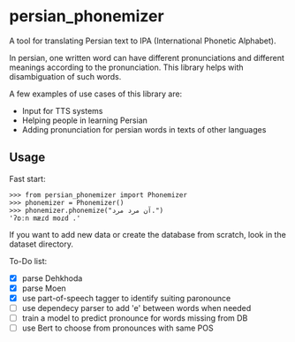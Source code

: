 # persian_phonemizer
A tool for translating Persian text to IPA (International Phonetic Alphabet).

In persian, one written word can have different pronunciations and different meanings according to the pronunciation. 
This library helps with disambiguation of such words.

A few examples of use cases of this library are:
* Input for TTS systems
* Helping people in learning Persian
* Adding pronunciation for persian words in texts of other languages

## Usage

Fast start:

```
>>> from persian_phonemizer import Phonemizer
>>> phonemizer = Phonemizer()
>>> phonemizer.phonemize("آن مرد مرد.")
'ʔɒːn mæɾd moɾd .'

```

If you want to add new data or create the database from scratch, look in the dataset directory.

To-Do list:
- [X] parse Dehkhoda
- [X] parse Moen
- [X] use part-of-speech tagger to identify suiting paronounce
- [ ] use dependecy parser to add 'e' between words when needed
- [ ] train a model to predict pronounce for words missing from DB
- [ ] use Bert to choose from pronounces with same POS
